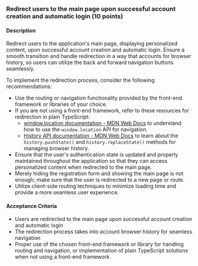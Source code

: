 ### Redirect users to the main page upon successful account creation and automatic login (10 points)

#### Description
Redirect users to the application's main page, displaying personalized content, upon successful account creation and automatic login. Ensure a smooth transition and handle redirection in a way that accounts for browser history, so users can utilize the back and forward navigation buttons seamlessly.

To implement the redirection process, consider the following recommendations:

- Use the routing or navigation functionality provided by the front-end framework or libraries of your choice.
- If you are not using a front-end framework, refer to these resources for redirection in plain TypeScript:
  - [window.location documentation - MDN Web Docs](https://developer.mozilla.org/en-US/docs/Web/API/Window/location) to understand how to use the `window.location` API for navigation.
  - [History API documentation - MDN Web Docs](https://developer.mozilla.org/en-US/docs/Web/API/History) to learn about the `history.pushState()` and `history.replaceState()` methods for managing browser history.
- Ensure that the user's authentication state is updated and properly maintained throughout the application so that they can access personalized content when redirected to the main page.
- Merely hiding the registration form and showing the main page is not enough; make sure that the user is redirected to a new page or route.
- Utilize client-side routing techniques to minimize loading time and provide a more seamless user experience.

#### Acceptance Criteria
- Users are redirected to the main page upon successful account creation and automatic login
- The redirection process takes into account browser history for seamless navigation
- Proper use of the chosen front-end framework or library for handling routing and navigation, or implementation of plain TypeScript solutions when not using a front-end framework